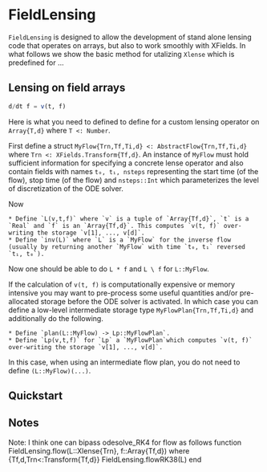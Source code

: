 # FieldLensing


`FieldLensing` is designed to allow the development of stand alone lensing code that operates on arrays, but also to work smoothly with XFields. In what follows we show the basic method for utalizing `Xlense` which is predefined for  ... 



## Lensing on field arrays


```julia
d/dt f = v(t, f)
```

Here is what you need to defined to define for a custom lensing operator on `Array{T,d}` where `T <: Number`. 

First define a struct `MyFlow{Trn,Tf,Ti,d} <: AbstractFlow{Trn,Tf,Ti,d}` where `Trn <: XFields.Transform{Tf,d}`. 
An instance of `MyFlow` must hold sufficient information for specifying a concrete lense operator and also contain fields with names `t₀, t₁, nsteps` representing the start time (of the flow), stop time (of the flow) and `nsteps::Int` which parameterizes the level of discretization of the ODE solver. 

Now 

	* Define `L(v,t,f)` where `v` is a tuple of `Array{Tf,d}`, `t` is a `Real` and `f` is an `Array{Tf,d}`. This computes `v(t, f)` over-writing the storage `v[1], ..., v[d]`.
	* Define `inv(L)` where `L` is a `MyFlow` for the inverse flow (usually by returning another `MyFlow` with time `t₀, t₁` reversed `t₁, t₀`).
	

Now one should be able to do `L * f` and `L \ f` for `L::MyFlow`. 


If the calculation of `v(t, f)` is computationally expensive or memory intensive you may want to pre-process some useful quantities and/or pre-allocated storage before the ODE solver is activated. In which case you can define a low-level intermediate storage type `MyFlowPlan{Trn,Tf,Ti,d}` and additionally do the following.

	* Define `plan(L::MyFlow) -> Lp::MyFlowPlan`.
	* Define `Lp(v,t,f)` for `Lp` a `MyFlowPlan`which computes `v(t, f)` over-writing the storage `v[1], ..., v[d]`.  

In this case, when using an intermediate flow plan, you do not need to define `(L::MyFlow)(...)`. 


## Quickstart




## Notes

Note: I think one can bipass odesolve_RK4 for flow as follows
function FieldLensing.flow(L::Xlense{Trn}, f::Array{Tf,d}) where {Tf,d,Trn<:Transform{Tf,d}}	FieldLensing.flowRK38(L)
end
